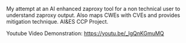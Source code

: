 My attempt at an AI enhanced zaproxy tool for a non technical user to understand zaproxy output. Also maps CWEs with CVEs and provides mitigation technique.
AI&ES CCP Project.

Youtube Video Demonstration: https://youtu.be/_IgQnKGmuMQ
